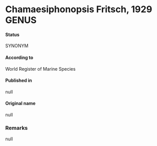 # Chamaesiphonopsis Fritsch, 1929 GENUS

#### Status
SYNONYM

#### According to
World Register of Marine Species

#### Published in
null

#### Original name
null

### Remarks
null